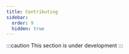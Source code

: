 ```yaml
---
title: Contributing
sidebar:
  order: 9
  hidden: true
---
```


:::caution
This section is under development
:::
